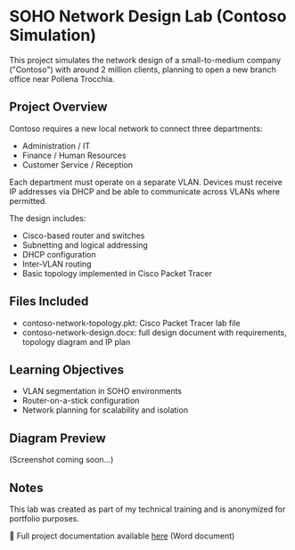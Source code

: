 # SOHO Network Design Lab (Contoso Simulation)

This project simulates the network design of a small-to-medium company ("Contoso") with around 2 million clients, planning to open a new branch office near Pollena Trocchia.

## Project Overview
Contoso requires a new local network to connect three departments:
- Administration / IT
- Finance / Human Resources
- Customer Service / Reception

Each department must operate on a separate VLAN. Devices must receive IP addresses via DHCP and be able to communicate across VLANs where permitted.

The design includes:
- Cisco-based router and switches
- Subnetting and logical addressing
- DHCP configuration
- Inter-VLAN routing
- Basic topology implemented in Cisco Packet Tracer

## Files Included
- contoso-network-topology.pkt: Cisco Packet Tracer lab file
- contoso-network-design.docx: full design document with requirements, topology diagram and IP plan

## Learning Objectives
- VLAN segmentation in SOHO environments
- Router-on-a-stick configuration
- Network planning for scalability and isolation

## Diagram Preview
(Screenshot coming soon…)

## Notes
This lab was created as part of my technical training and is anonymized for portfolio purposes.

📄 Full project documentation available [here](Contoso-network-design.docx) (Word document)
